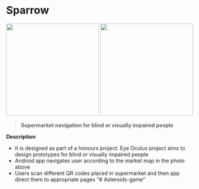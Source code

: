 # Sparrow

<p float="left">
  <img src="https://user-images.githubusercontent.com/47633984/77103999-9124f100-6a1b-11ea-9c0d-acfc34197461.png" height="250" />
  <img src="https://user-images.githubusercontent.com/47633984/77104398-3fc93180-6a1c-11ea-894c-ced2a19ff5c4.png" height="250" />
</p>

> **Supermarket navigation for blind or visually impaired people**

**Description**

- It is designed as part of a honours project. Eye Oculus project aims to design prototypes for blind or visually impaired people
- Android app navigates user according to the market map in the photo above
- Users scan different QR codes placed in supermarket and then app direct them to appropriate pages
"# Asteroids-game" 
